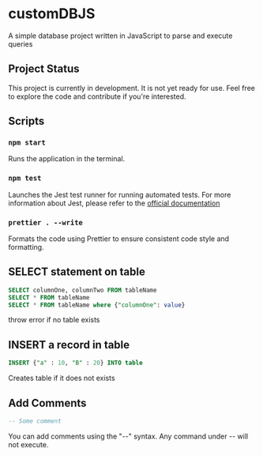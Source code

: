 # customDBJS

A simple database project written in JavaScript to parse and execute queries

## Project Status

This project is currently in development. It is not yet ready for use. Feel free to explore the code and contribute if you're interested.

## Scripts

### `npm start`

Runs the application in the terminal.

### `npm test`

Launches the Jest test runner for running automated tests. For more information about Jest, please refer to the [official documentation](https://jestjs.io/docs/getting-started)

### `prettier . --write`

Formats the code using Prettier to ensure consistent code style and formatting.

## SELECT statement on table

```sql
SELECT columnOne, columnTwo FROM tableName
SELECT * FROM tableName
SELECT * FROM tableName where {"columnOne": value}
```

throw error if no table exists

## INSERT a record in table

```sql
INSERT {"a" : 10, "B" : 20} INTO table
```

Creates table if it does not exists

## Add Comments

```sql
-- Some comment
```

You can add comments using the "--" syntax.
Any command under -- will not execute.
